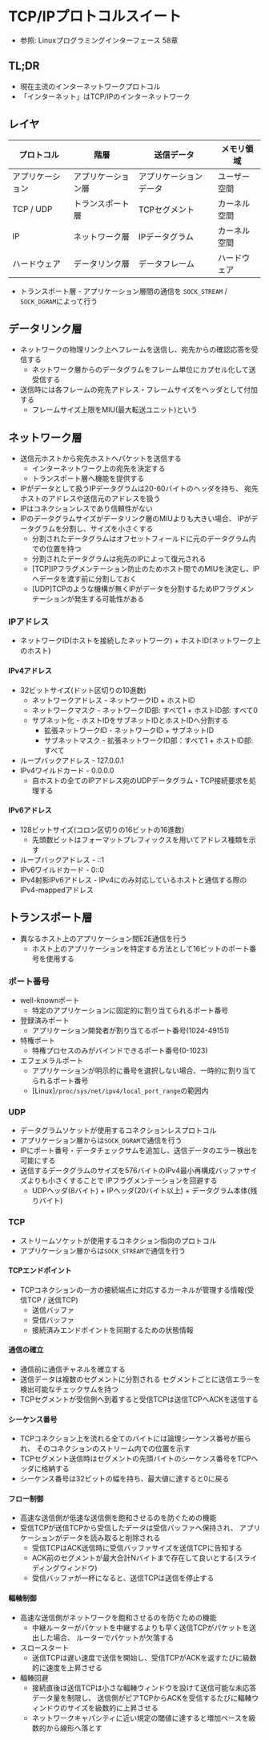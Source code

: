 # TCP/IPプロトコルスイート
- 参照: Linuxプログラミングインターフェース 58章

## TL;DR
- 現在主流のインターネットワークプロトコル
- 「インターネット」はTCP/IPのインターネットワーク

## レイヤ

| プロトコル       | 階層               | 送信データ             | メモリ領域   |
| -                | -                  | -                      | -            |
| アプリケーション | アプリケーション層 | アプリケーションデータ | ユーザー空間 |
| TCP / UDP        | トランスポート層   | TCPセグメント          | カーネル空間 |
| IP               | ネットワーク層     | IPデータグラム         | カーネル空間 |
| ハードウェア     | データリンク層     | データフレーム         | ハードウェア |

- トランスポート層 - アプリケーション層間の通信を
  `SOCK_STREAM` / `SOCK_DGRAM`によって行う

## データリンク層
- ネットワークの物理リンク上へフレームを送信し、宛先からの確認応答を受信する
  - ネットワーク層からのデータグラムをフレーム単位にカプセル化して送受信する
- 送信時には各フレームの宛先アドレス・フレームサイズをヘッダとして付加する
  - フレームサイズ上限をMIU(最大転送ユニット)という

## ネットワーク層
- 送信元ホストから宛先ホストへパケットを送信する
  - インターネットワーク上の宛先を決定する
  - トランスポート層へ機能を提供する
- IPがデータとして扱うIPデータグラムは20-60バイトのヘッダを持ち、
  宛先ホストのアドレスや送信元のアドレスを扱う
- IPはコネクションレスであり信頼性がない
- IPのデータグラムサイズがデータリンク層のMIUよりも大きい場合、
  IPがデータグラムを分割し、サイズを小さくする
  - 分割されたデータグラムはオフセットフィールドに元のデータグラム内での位置を持つ
  - 分割されたデータグラムは宛先のIPによって復元される
  - [TCP]IPフラグメンテーション防止のためホスト間でのMIUを決定し、IPへデータを渡す前に分割しておく
  - [UDP]TCPのような機構が無くIPがデータを分割するためIPフラグメンテーションが発生する可能性がある

### IPアドレス
- ネットワークID(ホストを接続したネットワーク) + ホストID(ネットワーク上のホスト)

#### IPv4アドレス
- 32ビットサイズ(ドット区切りの10進数)
  - ネットワークアドレス - ネットワークID + ホストID
  - ネットワークマスク - ネットワークID部: すべて1 + ホストID部: すべて0
  - サブネット化 - ホストIDをサブネットIDとホストIDへ分割する
    - 拡張ネットワークID - ネットワークID + サブネットID
    - サブネットマスク - 拡張ネットワークID部：すべて1 + ホストID部: すべて
- ループバックアドレス - 127.0.0.1
- IPv4ワイルドカード - 0.0.0.0
  - 自ホストの全てのIPアドレス宛のUDPデータグラム・TCP接続要求を処理する

#### IPv6アドレス
- 128ビットサイズ(コロン区切りの16ビットの16進数)
  - 先頭数ビットはフォーマットプレフィックスを用いてアドレス種類を示す
- ループバックアドレス - ::1
- IPv6ワイルドカード - 0::0
- IPv4射影IPv6アドレス - IPv4にのみ対応しているホストと通信する際のIPv4-mappedアドレス

## トランスポート層
- 異なるホスト上のアプリケーション間E2E通信を行う
  - ホスト上のアプリケーションを特定する方法として16ビットのポート番号を使用する

### ポート番号
- well-knownポート
  - 特定のアプリケーションに固定的に割り当てられるポート番号
- 登録済みポート
  - アプリケーション開発者が割り当てるポート番号(1024-49151)
- 特権ポート
  - 特権プロセスのみがバインドできるポート番号(0-1023)
- エフェメラルポート
  - アプリケーションが明示的に番号を選択しない場合、一時的に割り当てられるポート番号
  - [Linux]`/proc/sys/net/ipv4/local_port_range`の範囲内

### UDP
- データグラムソケットが使用するコネクションレスプロトコル
- アプリケーション層からは`SOCK_DGRAM`で通信を行う
- IPにポート番号・データチェックサムを追加し、送信データのエラー検出を可能にする
- 送信するデータグラムのサイズを576バイトのIPv4最小再構成バッファサイズよりも小さくすることで
  IPフラグメンテーションを回避する
  - UDPヘッダ(8バイト) + IPヘッダ(20バイト以上) + データグラム本体(残りバイト)

### TCP
- ストリームソケットが使用するコネクション指向のプロトコル
- アプリケーション層からは`SOCK_STREAM`で通信を行う

#### TCPエンドポイント
- TCPコネクションの一方の接続端点に対応するカーネルが管理する情報(受信TCP / 送信TCP)
  - 送信バッファ
  - 受信バッファ
  - 接続済みエンドポイントを同期するための状態情報

#### 通信の確立
- 通信前に通信チャネルを確立する
- 送信データは複数のセグメントに分割される
  セグメントごとに送信エラーを検出可能なチェックサムを持つ
- TCPセグメントが受信側へ到着すると受信TCPは送信TCPへACKを送信する

#### シーケンス番号
- TCPコネクション上を流れる全てのバイトには論理シーケンス番号が振られ、
  そのコネクションのストリーム内での位置を示す
- TCPセグメント送信時はセグメントの先頭バイトのシーケンス番号をTCPヘッダに格納する
- シーケンス番号は32ビットの幅を持ち、最大値に達すると0に戻る

#### フロー制御
- 高速な送信側が低速な送信側を飽和させるのを防ぐための機能
- 受信TCPが送信TCPから受信したデータは受信バッファへ保持され、
  アプリケーションがデータを読み取ると削除される
  - 受信TCPはACK送信時に受信バッファサイズを送信TCPに告知する
  - ACK前のセグメントが最大合計Nバイトまで存在して良いとする(スライディングウィンドウ)
  - 受信バッファが一杯になると、送信TCPは送信を停止する

#### 輻輳制御
- 高速な送信側がネットワークを飽和させるのを防ぐための機能
  - 中継ルーターがパケットを中継するよりも早く送信TCPがパケットを送出した場合、
    ルーターでパケットが欠落する
- スロースタート
  - 送信TCPは遅い速度で送信を開始し、受信TCPがACKを返すたびに級数的に速度を上昇させる
- 輻輳回避
  - 接続直後は送信TCPは小さな輻輳ウィンドウを設けて送信可能な未応答データ量を制限し、
    送信側がピアTCPからACKを受信するたびに輻輳ウィンドウのサイズを級数的に上昇させる
  - ネットワークキャパシティに近い規定の閾値に達すると増加ペースを級数的から線形へ落とす
